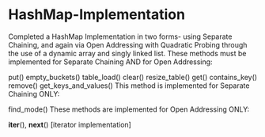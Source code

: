 # HashMap-Implementation

Completed a HashMap Implementation in two forms- using Separate Chaining, and again via Open Addressing with Quadratic Probing through the use of a dynamic array and singly linked list.
These methods must be implemented for Separate Chaining AND for Open Addressing:

put()
empty_buckets() 
table_load() 
clear() 
resize_table() 
get() 
contains_key() 
remove() 
get_keys_and_values() 
This method is implemented for Separate Chaining ONLY:

find_mode() 
These methods are implemented for Open Addressing ONLY:

__iter__(), __next__() [iterator implementation] 
